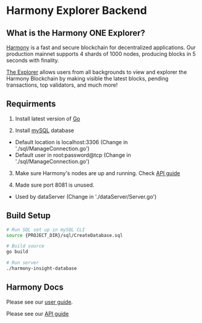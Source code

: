 Harmony Explorer Backend
=======

What is the Harmony ONE Explorer?
--------------

[Harmony](https://www.harmony.one/) is a fast and secure blockchain for decentralized applications.
Our production mainnet supports 4 shards of 1000 nodes, producing blocks in 5 seconds with finality.

[The Explorer](http://54.187.20.215/:8080/#/) allows users from all backgrounds to view and explorer the Harmony Blockchain by
making visible the latest blocks, pending transactions, top validators, and much more!

## Requirments

1) Install latest version of [Go](https://golang.org/dl/)

2) Install [mySQL](https://www.mysql.com/) database
  - Default location is localhost:3306 (Change in './sql/ManageConnection.go')
  - Default user in root:password@tcp (Change in './sql/ManageConnection.go')

3) Make sure Harmony's nodes are up and running. Check [API guide](https://api.hmny.io/)

4) Made sure port 8081 is unused. 
  - Used by dataServer (Change in './dataServer/Server.go')

## Build Setup

```bash
# Run SQL set up in mySQL CLI
source {PROJECT_DIR}/sql/CreateDatabase.sql
```

```bash
# Build source
go build

# Run server
./harmony-insight-database
```

## Harmony Docs

Please see our [user guide](https://docs.harmony.one/home/).

Please see our [API guide](https://api.hmny.io/)

